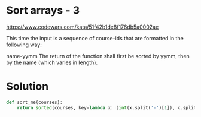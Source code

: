 # Sort arrays - 3

https://www.codewars.com/kata/51f42b1de8f176db5a0002ae

This time the input is a sequence of course-ids that are formatted in the following way:

name-yymm
The return of the function shall first be sorted by yymm, then by the name (which varies in length).

# Solution

```python
def sort_me(courses):
    return sorted(courses, key=lambda x: (int(x.split('-')[1]), x.split('-')[0], len(x.split('-')[0])))
```